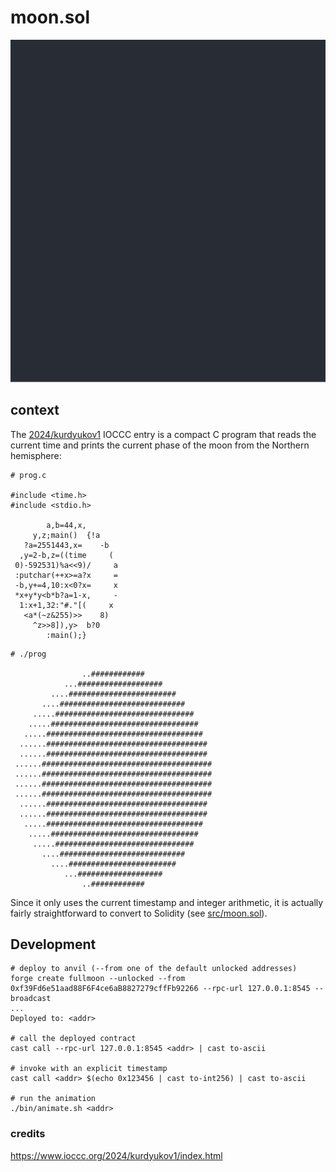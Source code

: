 # moon.sol

![Moon Phase Animation](static/moon.svg)

## context

The [2024/kurdyukov1](https://www.ioccc.org/2024/kurdyukov1/index.html) IOCCC entry is a compact C program that reads the current time and prints the current phase of the moon from the Northern hemisphere:

```
# prog.c

#include <time.h>
#include <stdio.h>

        a,b=44,x,
     y,z;main()  {!a
   ?a=2551443,x=    -b
  ,y=2-b,z=((time     (
 0)-592531)%a<<9)/     a
 :putchar(++x>=a?x     =
 -b,y+=4,10:x<0?x=     x
 *x+y*y<b*b?a=1-x,     -
  1:x+1,32:"#."[(     x
   <a*(~z&255)>>    8)
     ^z>>8]),y>  b?0
        :main();}
```

```
# ./prog

                ..############
            ...###################
         ....########################
       ....############################
     .....###############################
    .....#################################
   .....###################################
  ......####################################
  ......####################################
 ......######################################
 ......######################################
 ......######################################
 ......######################################
  ......####################################
  ......####################################
   .....###################################
    .....#################################
     .....###############################
       ....############################
         ....########################
            ...###################
                ..############
```

Since it only uses the current timestamp and integer arithmetic, it is actually fairly straightforward to convert to Solidity (see [src/moon.sol](https://github.com/0xkarmacoma/moon.sol/blob/main/src/moon.sol)).



## Development

```
# deploy to anvil (--from one of the default unlocked addresses)
forge create fullmoon --unlocked --from 0xf39Fd6e51aad88F6F4ce6aB8827279cffFb92266 --rpc-url 127.0.0.1:8545 --broadcast
...
Deployed to: <addr>

# call the deployed contract
cast call --rpc-url 127.0.0.1:8545 <addr> | cast to-ascii

# invoke with an explicit timestamp
cast call <addr> $(echo 0x123456 | cast to-int256) | cast to-ascii

# run the animation
./bin/animate.sh <addr>
```

### credits

https://www.ioccc.org/2024/kurdyukov1/index.html
